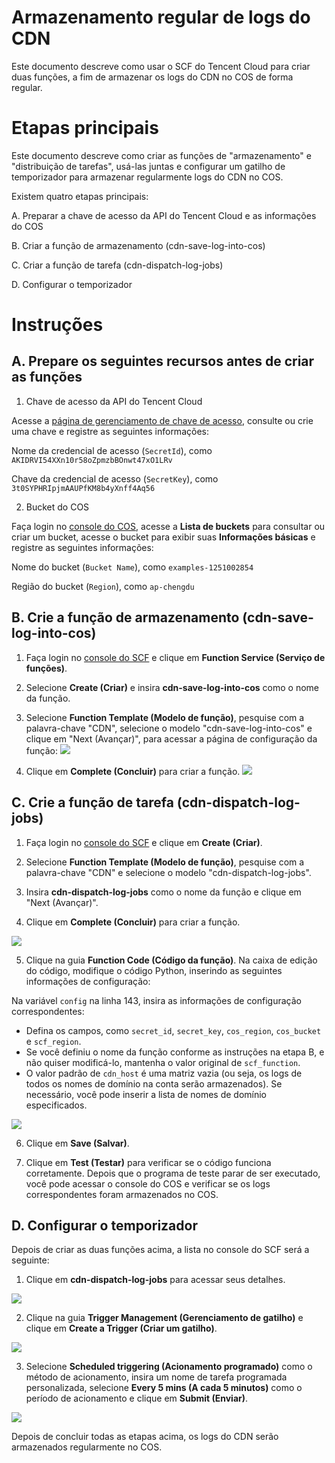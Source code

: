 # Armazenamento regular de logs do CDN

Este documento descreve como usar o SCF do Tencent Cloud para criar duas funções, a fim de armazenar os logs do CDN no COS de forma regular.

# Etapas principais

Este documento descreve como criar as funções de "armazenamento" e "distribuição de tarefas", usá-las juntas e configurar um gatilho de temporizador para armazenar regularmente logs do CDN no COS.

Existem quatro etapas principais:

A. Preparar a chave de acesso da API do Tencent Cloud e as informações do COS

B. Criar a função de armazenamento (cdn-save-log-into-cos)

C. Criar a função de tarefa (cdn-dispatch-log-jobs)

D. Configurar o temporizador

# Instruções

## A. Prepare os seguintes recursos antes de criar as funções

1. Chave de acesso da API do Tencent Cloud

Acesse a [página de gerenciamento de chave de acesso](https://console.cloud.tencent.com/cam/capi), consulte ou crie uma chave e registre as seguintes informações:

Nome da credencial de acesso (`SecretId`), como `AKIDRVI54XXn10r58oZpmzbBOnwt47xO1LRv`

Chave da credencial de acesso (`SecretKey`), como `3t0SYPHRIpjmAAUPfKM8b4yXnff4Aq56`

2. Bucket do COS

Faça login no [console do COS](https://console.cloud.tencent.com/cos), acesse a **Lista de buckets** para consultar ou criar um bucket, acesse o bucket para exibir suas **Informações básicas** e registre as seguintes informações:

Nome do bucket (`Bucket Name`), como `examples-1251002854`

Região do bucket (`Region`), como `ap-chengdu`

## B. Crie a função de armazenamento (cdn-save-log-into-cos)

1. Faça login no [console do SCF](https://console.cloud.tencent.com/scf) e clique em **Function Service (Serviço de funções)**.

2. Selecione **Create (Criar)** e insira **cdn-save-log-into-cos** como o nome da função.

3. Selecione **Function Template (Modelo de função)**, pesquise com a palavra-chave "CDN", selecione o modelo "cdn-save-log-into-cos" e clique em "Next (Avançar)", para acessar a página de configuração da função:
![](https://main.qcloudimg.com/raw/402a01a22ca748386617afd2fc7255a2.png)

4. Clique em **Complete (Concluir)** para criar a função.
![](https://main.qcloudimg.com/raw/69f87dc5f7314f0cdb21f45684b403ed.png)

## C. Crie a função de tarefa (cdn-dispatch-log-jobs)

1. Faça login no [console do SCF](https://console.cloud.tencent.com/scf) e clique em **Create (Criar)**.

2. Selecione **Function Template (Modelo de função)**, pesquise com a palavra-chave "CDN" e selecione o modelo "cdn-dispatch-log-jobs".

3. Insira **cdn-dispatch-log-jobs** como o nome da função e clique em "Next (Avançar)".

4. Clique em **Complete (Concluir)** para criar a função.

![](https://main.qcloudimg.com/raw/b82b157292163ca06b9f43e74bd1a8de.png)

5. Clique na guia **Function Code (Código da função)**. Na caixa de edição do código, modifique o código Python, inserindo as seguintes informações de configuração:

Na variável `config` na linha 143, insira as informações de configuração correspondentes:

- Defina os campos, como `secret_id`, `secret_key`, `cos_region`, `cos_bucket` e `scf_region`.
- Se você definiu o nome da função conforme as instruções na etapa B, e não quiser modificá-lo, mantenha o valor original de `scf_function`.
- O valor padrão de `cdn_host` é uma matriz vazia (ou seja, os logs de todos os nomes de domínio na conta serão armazenados). Se necessário, você pode inserir a lista de nomes de domínio especificados.

![](https://main.qcloudimg.com/raw/8ed596f7843acacc0e3974057922cd0d.png)

6. Clique em **Save (Salvar)**.

7. Clique em **Test (Testar)** para verificar se o código funciona corretamente. Depois que o programa de teste parar de ser executado, você pode acessar o console do COS e verificar se os logs correspondentes foram armazenados no COS.

## D. Configurar o temporizador

Depois de criar as duas funções acima, a lista no console do SCF será a seguinte:

1. Clique em **cdn-dispatch-log-jobs** para acessar seus detalhes.

![](https://main.qcloudimg.com/raw/55382244ab24832e280b040f284cd09a.png)

2. Clique na guia **Trigger Management (Gerenciamento de gatilho)** e clique em **Create a Trigger (Criar um gatilho)**.

![](https://main.qcloudimg.com/raw/36949d35a75f77515caacee834427064.png)

3. Selecione **Scheduled triggering (Acionamento programado)** como o método de acionamento, insira um nome de tarefa programada personalizada, selecione **Every 5 mins (A cada 5 minutos)** como o período de acionamento e clique em **Submit (Enviar)**.

![](https://main.qcloudimg.com/raw/fe157cb0c234693920c3efc36ed9c7e3.png)

Depois de concluir todas as etapas acima, os logs do CDN serão armazenados regularmente no COS.